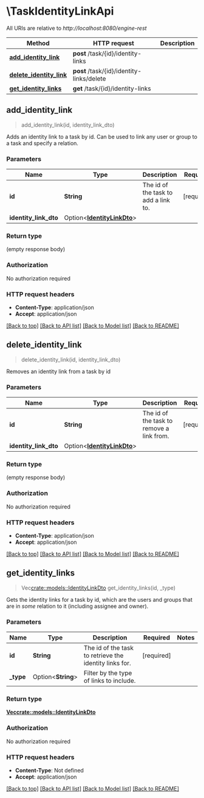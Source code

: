 # \TaskIdentityLinkApi

All URIs are relative to *http://localhost:8080/engine-rest*

Method | HTTP request | Description
------------- | ------------- | -------------
[**add_identity_link**](TaskIdentityLinkApi.md#add_identity_link) | **post** /task/{id}/identity-links | 
[**delete_identity_link**](TaskIdentityLinkApi.md#delete_identity_link) | **post** /task/{id}/identity-links/delete | 
[**get_identity_links**](TaskIdentityLinkApi.md#get_identity_links) | **get** /task/{id}/identity-links | 



## add_identity_link

> add_identity_link(id, identity_link_dto)


Adds an identity link to a task by id. Can be used to link any user or group to a task and specify a relation.

### Parameters


Name | Type | Description  | Required | Notes
------------- | ------------- | ------------- | ------------- | -------------
**id** | **String** | The id of the task to add a link to. | [required] |
**identity_link_dto** | Option<[**IdentityLinkDto**](IdentityLinkDto.md)> |  |  |

### Return type

 (empty response body)

### Authorization

No authorization required

### HTTP request headers

- **Content-Type**: application/json
- **Accept**: application/json

[[Back to top]](#) [[Back to API list]](../README.md#documentation-for-api-endpoints) [[Back to Model list]](../README.md#documentation-for-models) [[Back to README]](../README.md)


## delete_identity_link

> delete_identity_link(id, identity_link_dto)


Removes an identity link from a task by id

### Parameters


Name | Type | Description  | Required | Notes
------------- | ------------- | ------------- | ------------- | -------------
**id** | **String** | The id of the task to remove a link from. | [required] |
**identity_link_dto** | Option<[**IdentityLinkDto**](IdentityLinkDto.md)> |  |  |

### Return type

 (empty response body)

### Authorization

No authorization required

### HTTP request headers

- **Content-Type**: application/json
- **Accept**: application/json

[[Back to top]](#) [[Back to API list]](../README.md#documentation-for-api-endpoints) [[Back to Model list]](../README.md#documentation-for-models) [[Back to README]](../README.md)


## get_identity_links

> Vec<crate::models::IdentityLinkDto> get_identity_links(id, _type)


Gets the identity links for a task by id, which are the users and groups that are in *some* relation to it (including assignee and owner).

### Parameters


Name | Type | Description  | Required | Notes
------------- | ------------- | ------------- | ------------- | -------------
**id** | **String** | The id of the task to retrieve the identity links for. | [required] |
**_type** | Option<**String**> | Filter by the type of links to include. |  |

### Return type

[**Vec<crate::models::IdentityLinkDto>**](IdentityLinkDto.md)

### Authorization

No authorization required

### HTTP request headers

- **Content-Type**: Not defined
- **Accept**: application/json

[[Back to top]](#) [[Back to API list]](../README.md#documentation-for-api-endpoints) [[Back to Model list]](../README.md#documentation-for-models) [[Back to README]](../README.md)


